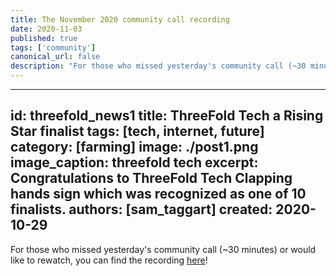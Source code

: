 ```yaml
---
title: The November 2020 community call recording
date: 2020-11-03
published: true
tags: ['community']
canonical_url: false
description: "For those who missed yesterday's community call (~30 minutes) or would like to rewatch, you can find the recording within!"
---
```


---
id: threefold_news1
title: ThreeFold Tech a Rising Star finalist
tags: [tech, internet, future]
category: [farming]
image: ./post1.png
image_caption: threefold tech
excerpt: Congratulations to ThreeFold Tech Clapping hands sign which was recognized as one of 10 finalists.
authors: [sam_taggart]
created: 2020-10-29
---

For those who missed yesterday's community call (~30 minutes) or would like to rewatch, you can find the recording [here](https://www.youtube.com/watch?v=KpU7wb2jmyg)!
